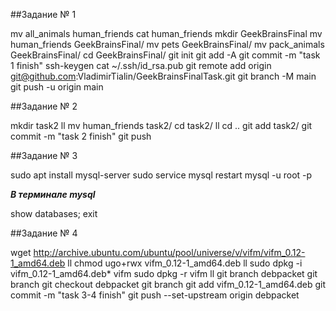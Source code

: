 ##Задание № 1

mv all_animals human_friends
cat human_friends
mkdir GeekBrainsFinal
mv human_friends GeekBrainsFinal/
mv pets GeekBrainsFinal/
mv pack_animals GeekBrainsFinal/
cd GeekBrainsFinal/
git init
git add -A
git commit -m "task 1 finish"
ssh-keygen
cat ~/.ssh/id_rsa.pub
git remote add origin git@github.com:VladimirTialin/GeekBrainsFinalTask.git
git branch -M main
git push -u origin main

##Задание № 2

mkdir task2
ll
mv human_friends task2/
cd task2/
ll
cd ..
git add task2/
git commit -m "task 2 finish"
git push

##Задание № 3

sudo apt install mysql-server
sudo service mysql restart
mysql -u root -p

***В терминале mysql***

show databases;
exit

##Задание № 4

wget http://archive.ubuntu.com/ubuntu/pool/universe/v/vifm/vifm_0.12-1_amd64.deb
ll
chmod ugo+rwx vifm_0.12-1_amd64.deb
ll
sudo dpkg -i vifm_0.12-1_amd64.deb*
vifm
sudo dpkg -r vifm
ll
git branch debpacket
git branch
git checkout debpacket
git branch
git add vifm_0.12-1_amd64.deb
git commit -m "task 3-4 finish"
git push --set-upstream origin debpacket
